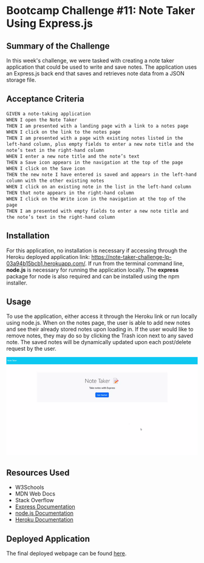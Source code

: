 # Bootcamp Challenge #11: Note Taker Using Express.js

## Summary of the Challenge

In this week's challenge, we were tasked with creating a note taker application that could be used to write and save notes. The application uses an Express.js back end that saves and retrieves note data from a JSON storage file. 

## Acceptance Criteria
```
GIVEN a note-taking application
WHEN I open the Note Taker
THEN I am presented with a landing page with a link to a notes page
WHEN I click on the link to the notes page
THEN I am presented with a page with existing notes listed in the left-hand column, plus empty fields to enter a new note title and the note’s text in the right-hand column
WHEN I enter a new note title and the note’s text
THEN a Save icon appears in the navigation at the top of the page
WHEN I click on the Save icon
THEN the new note I have entered is saved and appears in the left-hand column with the other existing notes
WHEN I click on an existing note in the list in the left-hand column
THEN that note appears in the right-hand column
WHEN I click on the Write icon in the navigation at the top of the page
THEN I am presented with empty fields to enter a new note title and the note’s text in the right-hand column
```

## Installation
For this application, no installation is necessary if accessing through the Heroku deployed application link: https://note-taker-challenge-lp-03a94b15bcb1.herokuapp.com/.
If run from the terminal command line, **node.js** is necessary for running the application locally. The **express** package for node is also required and can be installed using the npm installer.

## Usage
To use the application, either access it through the Heroku link or run locally using node.js. When on the notes page, the user is able to add new notes and see their already stored notes upon loading in. If the user would like to remove notes, they may do so by clicking the Trash icon next to any saved note. The saved notes will be dynamically updated upon each post/delete request by the user. 

![](https://github.com/lpakingan/challenge-11-note-taker/blob/main/assets/notetaker-demo.gif)

## Resources Used
- W3Schools
- MDN Web Docs
- Stack Overflow
- [Express Documentation](https://expressjs.com/)
- [node.js Documentation](https://nodejs.org/en/docs)
- [Heroku Documentation](https://devcenter.heroku.com/categories/reference)


## Deployed Application
The final deployed webpage can be found [here](https://note-taker-challenge-lp-03a94b15bcb1.herokuapp.com/).
